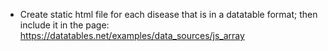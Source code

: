 - Create static html file for each disease that is in a datatable format; then include it in the page:
https://datatables.net/examples/data_sources/js_array

